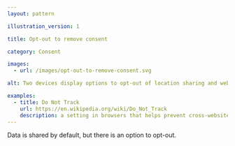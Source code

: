 ```yaml
---
layout: pattern

illustration_version: 1

title: Opt-out to remove consent

category: Consent

images:
  - url: /images/opt-out-to-remove-consent.svg

alt: Two devices display options to opt-out of location sharing and web browser tracking.

examples:
  - title: Do Not Track
    url: https://en.wikipedia.org/wiki/Do_Not_Track
    description: a setting in browsers that helps prevent cross-website tracking. Some browsers have Do Not Track turned on by default.
---
```


Data is shared by default, but there is an option to opt-out.
